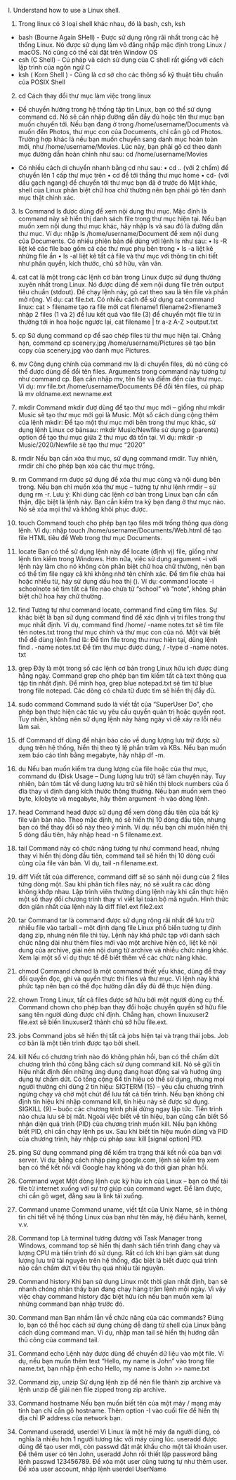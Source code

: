 I. Understand how to use a Linux shell.
	
1. Trong linux có 3 loại shell khác nhau, đó là bash, csh, ksh
+ bash (Bourne Again SHell) - Được sử dụng rộng rãi nhất trong các hệ thống Linux. Nó được sử dụng làm vỏ đăng nhập mặc định trong Linux / macOS. Nó cũng có thể cài đặt trên Window OS
+ csh (C Shell) - Cú pháp và cách sử dụng của C shell rất giống với cách lập trình của ngôn ngữ C
+ ksh ( Korn Shell ) - Cũng là cơ sở cho các thông số kỹ thuật tiêu chuẩn của POSIX Shell

2. cd
Cách thay đổi thư mục làm việc trong linux

+ Để chuyển hướng trong hệ thống tập tin Linux, bạn có thể sử dụng command cd. Nó sẽ cần nhập đường dẫn đầy đủ hoặc tên thư mục bạn muốn chuyển tới.
Nếu bạn đang ở trong /home/username/Documents và muốn đến Photos, thư mục con của Documents, chỉ cần gõ cd Photos.
Trường hợp khác là nếu bạn muốn chuyển sang danh mục hoàn toàn mới, như /home/username/Movies. Lúc này, bạn phải gõ cd theo danh mục đường dẫn hoàn chỉnh như sau:
cd /home/username/Movies 

+ Có nhiều cách di chuyển nhanh bằng cd như sau:
    • cd .. (với 2 chấm) để chuyển lên 1 cấp thư mục trên
    • cd để tới thẳng thư mục home
    • cd- (với dấu gạch ngang) để chuyển tới thư mục bạn đã ở trước đó Mặt khác, shell của Linux phân biệt chữ hoa chữ thường nên bạn phải gõ tên danh mục thật chính xác.
3. ls
Command ls được dùng để xem nội dung thư mục. Mặc định là command này sẽ hiển thị danh sách file trong thư mục hiện tại.
Nếu bạn muốn xem nội dung thư mục khác, hãy nhập ls và sau đó là đường dẫn thư mục. Ví dụ: nhập ls /home/username/Document để xem nội dung của Documents.
Có nhiều phiên bản để dùng với lệnh ls như sau:
    • ls -R liệt kê các file bao gồm cả các thư mục phụ bên trong
    • ls -a liệt kê những file ẩn
    • ls -al liệt kê tất cả file và thư mục với thông tin chi tiết như phân quyền, kích thước, chủ sở hữu, vân vân.


4. cat
cat là một trong các lệnh cơ bản trong Linux được sử dụng thường xuyên nhất trong Linux. Nó được dùng để xem nội dung file trên output tiêu chuẩn (stdout). Để chạy lệnh này, gõ cat theo sau là tên file và phần mở rộng. Ví dụ: cat file.txt.
Có nhiều cách để sử dụng cat command linux:
cat > filename tạo ra file mới cat filename1 filename2>filename3 nhập 2 files (1 và 2) để lưu kết quả vào file (3) để chuyển một file từ in thường tới in hoa hoặc ngược lại, cat filename | tr a-z A-Z >output.txt
5. cp
Sử dụng command cp để sao chép files từ thư mục hiện tại. Chẳng hạn, command cp scenery.jpg /home/username/Pictures sẽ tạo bản copy của scenery.jpg vào danh mục Pictures.
6. mv
Công dụng chính của command mv là di chuyển files, dù nó cũng có thể được dùng để đổi tên files.
Arguments trong command này tương tự như command cp. Bạn cần nhập mv, tên file và điểm đến của thư mục. Ví dụ: mv file.txt /home/username/Documents
Để đổi tên files, cú pháp là mv oldname.ext newname.ext
7. mkdir
Command mkdir đượ dùng để tạo thư mục mới – giống như mkdir Music sẽ tạo thư mục mới gọi là Music.
Một số cách dùng cộng thêm của lệnh mkdir:
Để tạo một thư mục mới bên trong thư mục khác, sử dụng lệnh Linux cơ bảnsau: mkdir Music/Newfile sử dụng p (parents) option để tạo thư mục giữa 2 thư mục đã tồn tại. Ví dụ: mkdir -p Music/2020/Newfile sẽ tạo thư mục “2020”
8. rmdir
Nếu bạn cần xóa thư mục, sử dụng command rmdir. Tuy nhiên, rmdir chỉ cho phép bạn xóa các thư mục trống.
9.  rm
Command rm được sử dụng để xóa thư mục cùng và nội dung bên trong. Nếu bạn chỉ muốn xóa thư mục – tương tự như lệnh rmdir – sử dụng rm -r.
Lưu ý: Khi dùng các lệnh cơ bản trong Linux bạn cần cẩn thận, đặc biệt là lệnh này. Bạn cần kiểm tra kỹ bạn đang ở thư mục nào. Nó sẽ xóa mọi thứ và không khôi phục được.
10.  touch
Command touch cho phép bạn tạo files mới trống thông qua dòng lệnh. Ví dụ: nhập touch /home/username/Documents/Web.html để tạo file HTML tiêu đề Web trong thư mục Documents.
11.  locate
Bạn có thể sử dụng lệnh này để locate (định vị) file, giống như lệnh tìm kiếm trong Windows. Hơn nữa, việc sử dụng argument -i với lệnh này làm cho nó không còn phân biệt chữ hoa chữ thường, nên bạn có thể tìm file ngay cả khi không nhớ tên chính xác.
Để tìm file chứa hai hoặc nhiều từ, hãy sử dụng dấu hoa thị (). Ví dụ: command locate -i schoolnote sẽ tìm tất cả file nào chứa từ “school” và “note”, không phân biệt chữ hoa hay chữ thường.
12. find
Tương tự như command locate, command find cũng tìm files. Sự khác biệt là bạn sử dụng command find để xác định vị trí files trong thư mục nhất định.
Ví dụ, command find /home/ -name notes.txt sẽ tìm file tên notes.txt trong thư mục chính và thư mục con của nó.
Một vài biết thể để dùng lệnh find là:
Để tìm file trong thư mục hiện tại, dùng lệnh find . -name notes.txt Để tìm thư mục được dùng, / -type d -name notes. txt
13.  grep
Đây là một trong số các lệnh cơ bản trong Linux hữu ích được dùng hằng ngày. Command grep cho phép bạn tìm kiếm tất cả text thông qua tập tin nhất định.
Để minh họa, grep blue notepad.txt sẽ tìm từ blue trong file notepad. Các dòng có chứa từ được tìm sẽ hiển thị đầy đủ.
14. sudo command
Command sudo là viết tắt của “SuperUser Do”, cho phép bạn thực hiện các tác vụ yêu cầu quyền quản trị hoặc quyền root. Tuy nhiên, không nên sử dụng lệnh này hàng ngày vì dễ xảy ra lỗi nếu làm sai.
15.  df
Command df dùng để nhận báo cáo về dung lượng lưu trữ được sử dụng trên hệ thống, hiển thị theo tỷ lệ phần trăm và KBs. Nếu bạn muốn xem báo cáo tính bằng megabyte, hãy nhập df -m.
16.  du
Nếu bạn muốn kiểm tra dung lượng của file hoặc của thư mục, command du (Disk Usage – Dung lượng lưu trữ) sẽ làm chuyện này. Tuy nhiên, bản tóm tắt về dung lượng lưu trữ sẽ hiển thị block numbers của ổ đĩa thay vì định dạng kích thước thông thường. Nếu bạn muốn xem theo byte, kilobyte và megabyte, hãy thêm argument -h vào dòng lệnh.
17.  head
Command head được sử dụng để xem dòng đầu tiên của bất kỳ file văn bản nào. Theo mặc định, nó sẽ hiển thị 10 dòng đầu tiên, nhưng bạn có thể thay đổi số này theo ý mình. Ví dụ: nếu bạn chỉ muốn hiển thị 5 dòng đầu tiên, hãy nhập head -n 5 filename.ext.
18. tail
Command này có chức năng tương tự như command head, nhưng thay vì hiển thị dòng đầu tiên, command tail sẽ hiển thị 10 dòng cuối cùng của file văn bản. Ví dụ, tail -n filename.ext.
19. diff 
Viết tắt của difference, command diff sẽ so sánh nội dung của 2 files từng dòng một. Sau khi phân tích files này, nó sẽ xuất ra các dòng không khớp nhau. Lập trình viên thường dùng lệnh này khi cần thực hiện một số thay đổi chương trình thay vì viết lại toàn bộ mã nguồn.
Hình thức đơn giản nhất của lệnh này là diff file1.ext file2.ext
20.  tar
Command tar là command được sử dụng rộng rãi nhất để lưu trữ nhiều file vào tarball – một định dạng file Linux phổ biến tương tự định dạng zip, nhưng nén file thì tùy.
Lệnh này khá phức tạp với danh sách chức năng dài như thêm files mới vào một archive hiện có, liệt kê nội dung của archive, giải nén nội dung từ archive và nhiều chức năng khác. Xem lại một số ví dụ thực tế để biết thêm về các chức năng khác.
21. chmod
Command chmod là một command thiết yếu khác, dùng để thay đổi quyền đọc, ghi và quyền thực thi files và thư mục. Vì lệnh này khá phức tạp nên bạn có thể đọc hướng dẫn đầy đủ để thực hiện đúng.
22.  chown
Trong Linux, tất cả files được sở hữu bởi một người dùng cụ thể. Command chown cho phép bạn thay đổi hoặc chuyển quyền sở hữu file sang tên người dùng được chỉ định. Chẳng hạn, chown linuxuser2 file.ext sẽ biến linuxuser2 thành chủ sở hữu file.ext.
23.  jobs
Command jobs sẽ hiển thị tất cả jobs hiện tại và trạng thái jobs. Job cơ bản là một tiến trình được tạo bởi shell.
24.  kill
Nếu có chương trình nào đó không phản hồi, bạn có thể chấm dứt chương trình thủ công bằng cách sử dụng command kill. Nó sẽ gửi tín hiệu nhất định đến những ứng dụng đang hoạt động sai và hướng ứng dụng tự chấm dứt.
Có tổng cộng 64 tín hiệu có thể sử dụng, nhưng mọi người thường chỉ dùng 2 tín hiệu:
SIGTERM (15) – yêu cầu chương trình ngừng chạy và chờ một chút để lưu tất cả tiến trình. Nếu bạn không chỉ định tín hiệu khi nhập command kill, tín hiệu này sẽ được sử dụng. SIGKILL (9) – buộc các chương trình phải dừng ngay lập tức. Tiến trình nào chưa lưu sẽ bị mất. Ngoài việc biết về tín hiệu, bạn cũng cần biết Số nhận diện quá trình (PID) của chương trình muốn kill. Nếu bạn không biết PID, chỉ cần chạy lệnh ps ux.
Sau khi biết tín hiệu muốn dùng và PID của chương trình, hãy nhập cú pháp sau:
kill [signal option] PID.
25.  ping
Sử dụng command ping để kiểm tra trạng thái kết nối của bạn với server. Ví dụ: bằng cách nhập ping google.com, lệnh sẽ kiểm tra xem bạn có thể kết nối với Google hay không và đo thời gian phản hồi.
26. Command wget
Một dòng lệnh cực kỳ hữu ích của Linux – bạn có thể tải file từ internet xuống với sự trợ giúp của command wget. Để làm được, chỉ cần gõ wget, đằng sau là link tải xuống.
27. Command uname
Command uname, viết tắt của Unix Name, sẽ in thông tin chi tiết về hệ thống Linux của bạn như tên máy, hệ điều hành, kernel, v.v.
28. Command top
Là terminal tương đương với Task Manager trong Windows, command top sẽ hiển thị danh sách tiến trình đang chạy và lượng CPU mà tiến trình đó sử dụng. Rất có ích khi bạn giám sát dung lượng lưu trữ tài nguyên trên hệ thống, đặc biệt là biết được quá trình nào cần chấm dứt vì tiêu thụ quá nhiều tài nguyên.
29. Command history
Khi bạn sử dụng Linux một thời gian nhất định, bạn sẽ nhanh chóng nhận thấy bạn đang chạy hàng trăm lệnh mỗi ngày. Vì vậy việc chạy command history đặc biệt hữu ích nếu bạn muốn xem lại những command bạn nhập trước đó.
30. Command man
Bạn nhầm lẫn về chức năng của các commands? Đừng lo, bạn có thể học cách sử dụng chúng dễ dàng từ shell của Linux bằng cách dùng command man. Ví dụ, nhập man tail sẽ hiển thị hướng dẫn thủ công của command tail.
31. Command echo
Lệnh này được dùng để chuyển dữ liệu vào một file. Ví dụ, nếu bạn muốn thêm text “Hello, my name is John” vào trong file name.txt, bạn nhập ệnh echo Hello, my name is John >> name.txt
32. Command zip, unzip
Sử dụng lệnh zip để nén file thành zip archive và lệnh unzip để giải nén file zipped trong zip archive.
33. Command hostname
Nếu bạn muốn biết tên của một máy / mạng máy tính bạn chỉ cần gõ hostname. Thêm option -I vào cuối file để hiển thị địa chỉ IP address của network bạn.
34. Command useradd, userdel
Vì Linux là một hệ máy đa người dùng, có nghĩa là nhiều hơn 1 người tương tác với máy cùng lúc. useradd được dùng để tạo user mới, còn passwd đặt mật khẩu cho một tài khoản user. Để thêm user có tên John, useradd John rồi thiết lập password bằng lệnh passwd 123456789.
Để xóa một user cũng tương tự như thêm user. Để xóa user account, nhập lệnh userdel UserName

		
